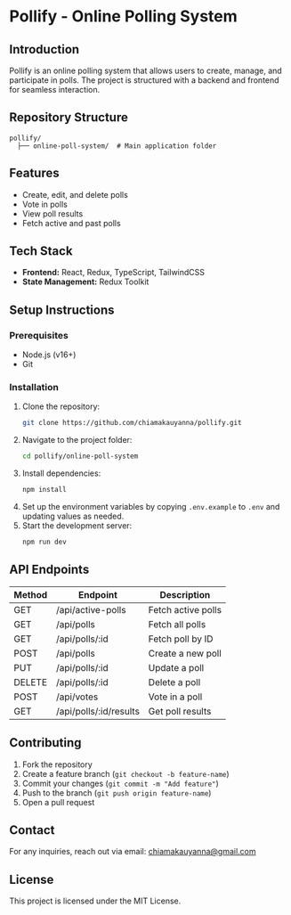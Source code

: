 # Pollify - Online Polling System

## Introduction

Pollify is an online polling system that allows users to create, manage, and participate in polls. The project is structured with a backend and frontend for seamless interaction.

## Repository Structure

```
pollify/
  ├── online-poll-system/  # Main application folder
```

## Features

- Create, edit, and delete polls
- Vote in polls
- View poll results
- Fetch active and past polls

## Tech Stack

- **Frontend:** React, Redux, TypeScript, TailwindCSS
- **State Management:** Redux Toolkit

## Setup Instructions

### Prerequisites

- Node.js (v16+)
- Git

### Installation

1. Clone the repository:
   ```sh
   git clone https://github.com/chiamakauyanna/pollify.git
   ```
2. Navigate to the project folder:
   ```sh
   cd pollify/online-poll-system
   ```
3. Install dependencies:
   ```sh
   npm install
   ```
4. Set up the environment variables by copying `.env.example` to `.env` and updating values as needed.
5. Start the development server:
   ```sh
   npm run dev
   ```

## API Endpoints

| Method | Endpoint                   | Description         |
| ------ | -------------------------- | ------------------- |
| GET    | /api/active-polls          | Fetch active polls  |
| GET    | /api/polls                 | Fetch all polls     |
| GET    | /api/polls/:id             | Fetch poll by ID    |
| POST   | /api/polls                 | Create a new poll   |
| PUT    | /api/polls/:id             | Update a poll       |
| DELETE | /api/polls/:id             | Delete a poll       |
| POST   | /api/votes                 | Vote in a poll      |
| GET    | /api/polls/:id/results     | Get poll results    |

## Contributing

1. Fork the repository
2. Create a feature branch (`git checkout -b feature-name`)
3. Commit your changes (`git commit -m "Add feature"`)
4. Push to the branch (`git push origin feature-name`)
5. Open a pull request

## Contact

For any inquiries, reach out via email: [chiamakauyanna@gmail.com](mailto:chiamakauyanna@gmail.com)

## License

This project is licensed under the MIT License.

